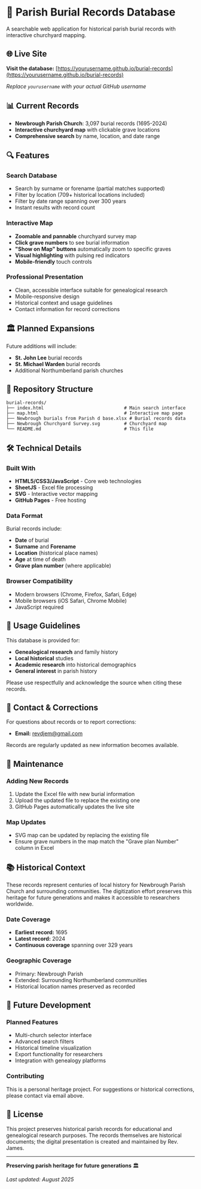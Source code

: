 # 📜 Parish Burial Records Database

A searchable web application for historical parish burial records with interactive churchyard mapping.

## 🌐 Live Site

**Visit the database:** [https://yourusername.github.io/burial-records](https://yourusername.github.io/burial-records)

*Replace `yourusername` with your actual GitHub username*

## 📊 Current Records

- **Newbrough Parish Church**: 3,097 burial records (1695-2024)
- **Interactive churchyard map** with clickable grave locations
- **Comprehensive search** by name, location, and date range

## 🔍 Features

### Search Database
- Search by surname or forename (partial matches supported)
- Filter by location (709+ historical locations included)
- Filter by date range spanning over 300 years
- Instant results with record count

### Interactive Map
- **Zoomable and pannable** churchyard survey map
- **Click grave numbers** to see burial information
- **"Show on Map" buttons** automatically zoom to specific graves
- **Visual highlighting** with pulsing red indicators
- **Mobile-friendly** touch controls

### Professional Presentation
- Clean, accessible interface suitable for genealogical research
- Mobile-responsive design
- Historical context and usage guidelines
- Contact information for record corrections

## 🏛️ Planned Expansions

Future additions will include:
- **St. John Lee** burial records
- **St. Michael Warden** burial records
- Additional Northumberland parish churches

## 📁 Repository Structure

```
burial-records/
├── index.html                              # Main search interface
├── map.html                                # Interactive map page
├── Newbrough burials from Parish d base.xlsx # Burial records data
├── Newbrough Churchyard Survey.svg         # Churchyard map
└── README.md                               # This file
```

## 🛠️ Technical Details

### Built With
- **HTML5/CSS3/JavaScript** - Core web technologies
- **SheetJS** - Excel file processing
- **SVG** - Interactive vector mapping
- **GitHub Pages** - Free hosting

### Data Format
Burial records include:
- **Date** of burial
- **Surname** and **Forename**
- **Location** (historical place names)
- **Age** at time of death
- **Grave plan number** (where applicable)

### Browser Compatibility
- Modern browsers (Chrome, Firefox, Safari, Edge)
- Mobile browsers (iOS Safari, Chrome Mobile)
- JavaScript required

## 📝 Usage Guidelines

This database is provided for:
- **Genealogical research** and family history
- **Local historical** studies
- **Academic research** into historical demographics
- **General interest** in parish history

Please use respectfully and acknowledge the source when citing these records.

## 📧 Contact & Corrections

For questions about records or to report corrections:
- **Email:** revdjem@gmail.com

Records are regularly updated as new information becomes available.

## 🔄 Maintenance

### Adding New Records
1. Update the Excel file with new burial information
2. Upload the updated file to replace the existing one
3. GitHub Pages automatically updates the live site

### Map Updates
- SVG map can be updated by replacing the existing file
- Ensure grave numbers in the map match the "Grave plan Number" column in Excel

## 📚 Historical Context

These records represent centuries of local history for Newbrough Parish Church and surrounding communities. The digitization effort preserves this heritage for future generations and makes it accessible to researchers worldwide.

### Date Coverage
- **Earliest record:** 1695
- **Latest record:** 2024
- **Continuous coverage** spanning over 329 years

### Geographic Coverage
- Primary: Newbrough Parish
- Extended: Surrounding Northumberland communities
- Historical location names preserved as recorded

## 🎯 Future Development

### Planned Features
- Multi-church selector interface
- Advanced search filters
- Historical timeline visualization
- Export functionality for researchers
- Integration with genealogy platforms

### Contributing
This is a personal heritage project. For suggestions or historical corrections, please contact via email above.

## 📄 License

This project preserves historical parish records for educational and genealogical research purposes. The records themselves are historical documents; the digital presentation is created and maintained by Rev. James.

---

**Preserving parish heritage for future generations** 🏛️

*Last updated: August 2025*